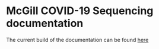 # McGill COVID-19 Sequencing documentation

The current build of the documentation can be found [here](https://c3g.github.io/covseq_McGill/)
